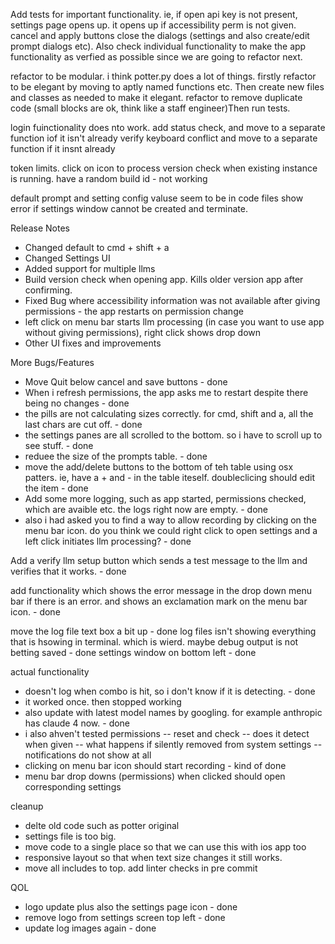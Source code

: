 

Add tests for important functionality. ie, if open api key is not present, settings page opens up. it opens up if accessibility perm is not given. cancel and apply buttons close the dialogs (settings and also create/edit prompt dialogs etc). Also check individual functionality to make the app functionality as verfied as possible since we are going to refactor next. 



refactor to be modular. i think potter.py does a lot of things. firstly refactor to be elegant by moving to aptly named functions etc. Then create new files and classes as needed to make it elegant. refactor to remove duplicate code (small blocks are ok, think like a staff engineer)Then run tests. 

login fuinctionality does nto work. add status check, and move to a separate function iof it isn't already
verify keyboard conflict and move to a separate function if it insnt already

token limits. 
click on icon to process
version check when existing instance is running. have a random build id - not working

default prompt and setting config valuse seem to be in code files
show error if settings window cannot be created and terminate. 



Release Notes
* Changed default to cmd + shift + a
* Changed Settings UI
* Added support for multiple llms
* Build version check when opening app. Kills older version app after confirming. 
* Fixed Bug  where accessibility information was not available after giving permissions - the app restarts on permission change
* left click on menu bar starts llm processing (in case you want to use app without giving permissions), right click shows drop down
* Other UI fixes and improvements


More Bugs/Features
* Move Quit below cancel and save buttons  - done
* When i refresh permissions, the app asks me to restart despite there being no changes - done
* the pills are not calculating sizes correctly. for cmd, shift and a, all the last chars are cut off.  - done
* the settings panes are all scrolled to the bottom. so i have to scroll up to see stuff. - done
* reduee the size of the prompts table.  - done
* move the add/delete buttons to the bottom of teh table using osx patters. ie, have a + and - in the table iteself. doubleclicing should edit the item - done
* Add some more logging, such as app started, permissions checked, which are avaible etc. the logs right now are empty.  - done
* also i had asked you to find a way to allow recording by clicking on the menu bar icon. do you think we could right click to open settings and a left click initiates llm processing? - done

Add a verify llm setup button which sends a test message to the llm and verifies that it works. - done

add functionality which shows the error message in the drop down menu bar if there is an error. and shows an exclamation mark on the menu bar icon. - done

move the log file text box a bit up - done
log files isn't showing everything that is hsowing in terminal. which is wierd. maybe debug output is not betting saved - done
settings window on bottom left - done




actual functionality
* doesn't log when combo is hit, so i don't know if it is detecting. - done
* it worked once. then stopped working
* also update with latest model names by googling. for example anthropic has claude 4 now. - done
* i also ahven't tested permissions
-- reset and check
-- does it detect when given
-- what happens if silently removed from system settings
-- notifications do not show at all
* clicking on menu bar icon should start recording - kind of done
* menu bar drop downs (permissions) when clicked should open corresponding settings

cleanup
* delte old code such as potter original
* settings file is too big.
* move code to a single place so that we can use this with ios app too
* responsive layout so that when text size changes it still works. 
* move all includes to top. add linter checks in pre commit


QOL
* logo update plus also the settings page icon - done
* remove logo from settings screen top left - done
* update log images again - done



















